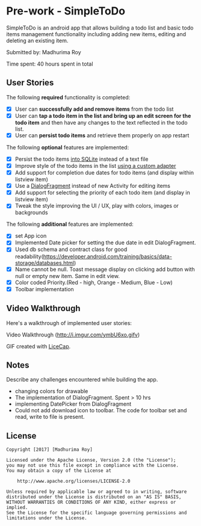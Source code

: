# Pre-work - SimpleToDo

SimpleToDo is an android app that allows building a todo list and basic todo items management functionality including adding new items, editing and deleting an existing item.

Submitted by: Madhurima Roy

Time spent: 40 hours spent in total

## User Stories

The following **required** functionality is completed:

* [x] User can **successfully add and remove items** from the todo list
* [x] User can **tap a todo item in the list and bring up an edit screen for the todo item** and then have any changes to the text reflected in the todo list.
* [x] User can **persist todo items** and retrieve them properly on app restart

The following **optional** features are implemented:

* [x] Persist the todo items [into SQLite](http://guides.codepath.com/android/Persisting-Data-to-the-Device#sqlite) instead of a text file
* [x] Improve style of the todo items in the list [using a custom adapter](http://guides.codepath.com/android/Using-an-ArrayAdapter-with-ListView)
* [x] Add support for completion due dates for todo items (and display within listview item)
* [x] Use a [DialogFragment](http://guides.codepath.com/android/Using-DialogFragment) instead of new Activity for editing items
* [x] Add support for selecting the priority of each todo item (and display in listview item)
* [X] Tweak the style improving the UI / UX, play with colors, images or backgrounds

The following **additional** features are implemented:
* [x] set App icon
* [x] Implemented Date picker for setting the due date in edit DialogFragment.
* [x] Used db schema and contract class for good readability(https://developer.android.com/training/basics/data-storage/databases.html)
* [x] Name cannot be null. Toast message display on clicking add button with null or empty new item. Same in edit view.
* [x] Color coded Priority.(Red - high, Orange - Medium, Blue - Low)
* [x] Toolbar implementation

## Video Walkthrough 

Here's a walkthrough of implemented user stories:

Video Walkthrough (http://i.imgur.com/ymbU6xo.gifv)

GIF created with [LiceCap](http://www.cockos.com/licecap/).

## Notes

Describe any challenges encountered while building the app.
- changing colors for drawable
- The implementation of DialogFragment. Spent > 10 hrs
- implementing DatePicker from DialogFragment
- Could not add download icon to toolbar. The code for toolbar set and read, write to file is present.

## License

    Copyright [2017] [Madhurima Roy]

    Licensed under the Apache License, Version 2.0 (the "License");
    you may not use this file except in compliance with the License.
    You may obtain a copy of the License at

        http://www.apache.org/licenses/LICENSE-2.0

    Unless required by applicable law or agreed to in writing, software
    distributed under the License is distributed on an "AS IS" BASIS,
    WITHOUT WARRANTIES OR CONDITIONS OF ANY KIND, either express or implied.
    See the License for the specific language governing permissions and
    limitations under the License.